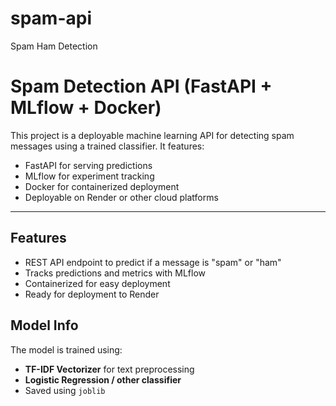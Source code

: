 # spam-api
Spam Ham Detection 
# Spam Detection API (FastAPI + MLflow + Docker)

This project is a deployable machine learning API for detecting spam messages using a trained classifier. It features:

-  FastAPI for serving predictions
-  MLflow for experiment tracking
-  Docker for containerized deployment
-  Deployable on Render or other cloud platforms

---

## Features

- REST API endpoint to predict if a message is "spam" or "ham"
- Tracks predictions and metrics with MLflow
- Containerized for easy deployment
- Ready for deployment to Render

## Model Info

The model is trained using:

- **TF-IDF Vectorizer** for text preprocessing
- **Logistic Regression / other classifier**
- Saved using `joblib`
